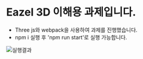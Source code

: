 # Eazel 3D 이해용 과제입니다.

- Three js와 webpack을 사용하여 과제를 진행했습니다.
- npm i 실행 후 'npm run start'로 실행 가능합니다.


![실행결과](https://user-images.githubusercontent.com/81001516/206356920-09cd199b-babe-4f69-b6d2-bfcb6c8dc80e.gif)
